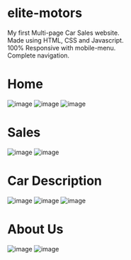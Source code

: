 # elite-motors
My first Multi-page Car Sales website.<br>
Made using HTML, CSS and Javascript.<br>
100% Responsive with mobile-menu.<br>
Complete navigation.

# Home
![image](https://github.com/cacatem/elite-motors/assets/114022777/f7fa75c6-f242-4a8a-a220-0773045d8080)
![image](https://github.com/cacatem/elite-motors/assets/114022777/682c137c-1c62-45de-9f9c-8ed0a0bf7677)
![image](https://github.com/cacatem/elite-motors/assets/114022777/72a2b550-fcd1-4f90-a0a0-6ee1fbda9e9a)

# Sales
![image](https://github.com/cacatem/elite-motors/assets/114022777/82ec60ca-e2d3-4382-9c86-01de473ac832)
![image](https://github.com/cacatem/elite-motors/assets/114022777/ab1956f5-f843-4c7d-9821-b435f59430da)

# Car Description
![image](https://github.com/cacatem/elite-motors/assets/114022777/00136586-691b-4c34-85e1-17692c071e1b)
![image](https://github.com/cacatem/elite-motors/assets/114022777/1cb857b9-ca67-4d5e-9dfa-6cb776d1f0a0)
![image](https://github.com/cacatem/elite-motors/assets/114022777/4ebf0929-9060-43fc-b548-7f36a4cda656)

# About Us
![image](https://github.com/cacatem/elite-motors/assets/114022777/dcae402c-b89a-455f-9b43-763f279d4f3b)
![image](https://github.com/cacatem/elite-motors/assets/114022777/910109ee-ee93-45cc-b363-a60e54b6d0e4)
